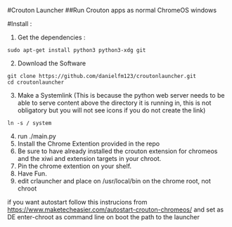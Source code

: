 #Crouton Launcher
##Run Crouton apps as normal ChromeOS windows

#Install :
1. Get the dependencies :
```
sudo apt-get install python3 python3-xdg git
```
2. Download the Software
```
git clone https://github.com/danielfm123/croutonlauncher.git
cd croutonlauncher
```
3. Make a Systemlink (This is because the python web server needs to be able to serve content above the directory it is running in, this is not obligatory but you will not see icons if you do not create the link)
```
ln -s / system
```
4. run ./main.py
5. Install the Chrome Extention provided in the repo
6. Be sure to have already installed the crouton extension for chromeos and the xiwi and extension targets in your chroot.
7. Pin the chrome extention on your shelf.
8. Have Fun.
9. edit crlauncher and place on /usr/local/bin on the chrome root, not chroot


if you want autostart follow this instrucions from https://www.maketecheasier.com/autostart-crouton-chromeos/
and set as DE enter-chroot
as command line on boot the path to the launcher
